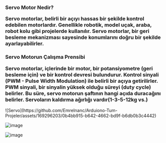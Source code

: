<h3>
<p>Servo Motor Nedir?</p>
<p>Servo motorlar, belirli bir açıyı hassas bir şekilde kontrol edebilen motorlardır. Genellikle robotik, model uçak, araba, robot kolu gibi projelerde kullanılır. Servo motorlar, bir geri besleme mekanizması sayesinde konumlarını doğru bir şekilde ayarlayabilirler.</p></h3>
<h3>
<p>Servo Motorun Çalışma Prensibi</p>
Servo motorlar, içlerinde bir motor, bir potansiyometre (geri besleme için) ve bir kontrol devresi bulundurur. Kontrol sinyali (PWM - Pulse Width Modulation) ile belirli bir açıya getirilirler. PWM sinyali, bir sinyalin yüksek olduğu süreyi (duty cycle) belirler. Bu süre, servo motorun şaftının hangi açıda duracağını belirler.
Servoların kaldırma ağırlığı vardır(1-3-5-12kg vs.)</h3>
</ br>
![Servo](https://github.com/EmreInanc/Arduiono-Tum-Projeler/assets/169296203/0b4bb915-b642-4662-bd9f-b6db0b3c4442)

![image](https://github.com/EmreInanc/Arduiono-Tum-Projeler/assets/169296203/c169889e-016d-49c5-8317-49fc75d3689e)


![image](https://github.com/EmreInanc/Arduiono-Tum-Projeler/assets/169296203/c8a9c021-195f-404a-90c4-7728c36182e9)
